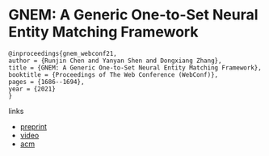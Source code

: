 # GNEM: A Generic One-to-Set Neural Entity Matching Framework

```
@inproceedings{gnem_webconf21,
author = {Runjin Chen and Yanyan Shen and Dongxiang Zhang},
title = {GNEM: A Generic One-to-Set Neural Entity Matching Framework},
booktitle = {Proceedings of The Web Conference (WebConf)},
pages = {1686--1694},
year = {2021}
}
```

links
- [preprint](http://www.cs.sjtu.edu.cn/~shen-yy/TheWebCon_2021_paper_3002.pdf)
- [video](https://www.youtube.com/watch?v=RY683hWZTYI)
- [acm](https://dl.acm.org/doi/10.1145/3442381.3450119)